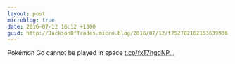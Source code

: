 ```yaml
---
layout: post
microblog: true
date: 2016-07-12 16:12 +1300
guid: http://JacksonOfTrades.micro.blog/2016/07/12/t752702162153639936.html
---
```

Pokémon Go cannot be played in space [t.co/fxT7hgdNP...](https://t.co/fxT7hgdNPW)
